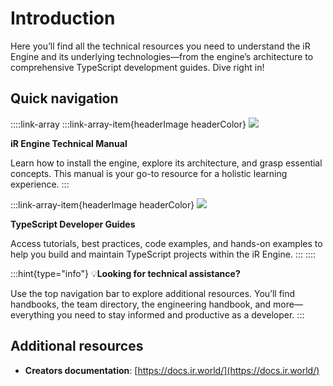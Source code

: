 # Introduction

Here you’ll find all the technical resources you need to understand the iR Engine and its underlying technologies—from the engine’s architecture to comprehensive TypeScript development guides. Dive right in!

## Quick navigation

::::link-array
:::link-array-item{headerImage headerColor}
![](https://archbee-image-uploads.s3.amazonaws.com/SkYkte0h62CAy3WZBgzdf-AxyQxoaYvspGnvmLaL9Of-20250117-150308.png)

**iR Engine Technical Manual**

Learn how to install the engine, explore its architecture, and grasp essential concepts. This manual is your go-to resource for a holistic learning experience.
:::

:::link-array-item{headerImage headerColor}
![](https://archbee-image-uploads.s3.amazonaws.com/SkYkte0h62CAy3WZBgzdf-GrO3IF0mdEg04yGuVtmJ5-20250117-150308.png)

**TypeScript Developer Guides**

Access tutorials, best practices, code examples, and hands-on examples to help you build and maintain TypeScript projects within the iR Engine.
:::
::::

:::hint{type="info"}
💡**Looking for technical assistance?**

Use the top navigation bar to explore additional resources. You’ll find handbooks, the team directory, the engineering handbook, and more—everything you need to stay informed and productive as a developer.
:::

## Additional resources

- **Creators documentation**: [https://docs.ir.world/](https://docs.ir.world/)

